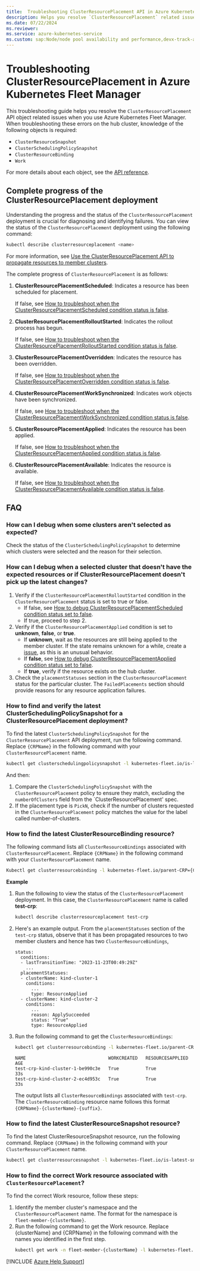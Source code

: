 ```yaml
---
title:  Troubleshooting ClusterResourcePlacement API in Azure Kubernetes Fleet Manager
description: Helps you resolve `ClusterResourcePlacement` related issues when you use Azure Kubernetes Fleet Manager APIs.
ms.date: 07/22/2024
ms.reviewer: 
ms.service: azure-kubernetes-service
ms.custom: sap:Node/node pool availability and performance,devx-track-azurecli
---
```

# Troubleshooting ClusterResourcePlacement in Azure Kubernetes Fleet Manager

This troubleshooting guide helps you resolve the `ClusterResourcePlacement` API object related issues when you use Azure Kubernetes Fleet Manager. When troubleshooting these errors on the hub cluster, knowledge of the following objects is required:

- `ClusterResourceSnapshot`
- `ClusterSchedulingPolicySnapshot`
- `ClusterResourceBinding`
- `Work`

For more details about each object, see the [API reference](https://github.com/Azure/fleet/blob/main/docs/api-references.md).

## Complete progress of the ClusterResourcePlacement deployment

Understanding the progress and the status of the `ClusterResourcePlacement` deployment is crucial for diagnosing and identifying failures. You can view the status of the `ClusterResourcePlacement` deployment using the following command:

```bash
kubectl describe clusterresourceplacement <name>
```

For more information, see [Use the ClusterResourcePlacement API to propagate resources to member clusters](/azure/kubernetes-fleet/quickstart-resource-propagation#use-the-clusterresourceplacement-api-to-propagate-resources-to-member-clusters).

The complete progress of `ClusterResourcePlacement` is as follows:

1. **ClusterResourcePlacementScheduled**: Indicates a resource has been scheduled for placement.

    If false, see [How to troubleshoot when the ClusterResourcePlacementScheduled condition status is false](crp-clusterresourceplacementscheduled-false.md).
1. **ClusterResourcePlacementRolloutStarted**: Indicates the rollout process has begun.

    If false, see [How to troubleshoot when the ClusterResourcePlacementRolloutStarted condition status is false](crp-clusterresourceplacementrolloutstarted-false.md).
1. **ClusterResourcePlacementOverridden**: Indicates the resource has been overridden.

    If false, see [How to troubleshoot when the ClusterResourcePlacementOverridden condition status is false](crp-clusterresourceplacementoverridden-false.md).
1. **ClusterResourcePlacementWorkSynchronized**: Indicates work objects have been synchronized.

    If false, see [How to troubleshoot when the ClusterResourcePlacementWorkSynchronized condition status is false](crp-clusterresourceplacementworksynchronized-false.md).
1. **ClusterResourcePlacementApplied**: Indicates the resource has been applied.

    If false, see [How to troubleshoot when the ClusterResourcePlacementApplied condition status is false](crp-clusterresourceplacementapplied-false.md).
1. **ClusterResourcePlacementAvailable**: Indicates the resource is available.

    If false, see [How to troubleshoot when the ClusterResourcePlacementAvailable condition status is false](crp-clusterresourceplacementavailable-false.md).

## FAQ

### How can I debug when some clusters aren't selected as expected?

Check the status of the `ClusterSchedulingPolicySnapshot` to determine which clusters were selected and the reason for their selection.

### How can I debug when a selected cluster that doesn't have the expected resources or if ClusterResourcePlacement doesn't pick up the latest changes?

1. Verify if the `ClusterResourcePlacementRolloutStarted` condition in the `ClusterResourcePlacement` status is set to true or false.
    - If false, see [How to debug ClusterResourcePlacementScheduled condition status set to false]().
    - If true, proceed to step 2.
2. Verify if the `ClusterResourcePlacementApplied` condition is set to **unknown**, **false**, or **true**.
    - If **unknown**, wait as the resources are still being applied to the member cluster. If the state remains unknown for a while, create a [issue](https://github.com/Azure/fleet/issues), as this is an unusual behavior.
    - If **false**, see [How to debug ClusterResourcePlacementApplied condition status set to false]().
    - If **true**, verify if the resource exists on the hub cluster.
3. Check the `placementStatuses` section in the `ClusterResourcePlacement` status for the particular cluster. The `FailedPlacements` section should provide reasons for any resource application failures.

### How to find and verify the latest ClusterSchedulingPolicySnapshot for a ClusterResourcePlacement deployment?

To find the latest `ClusterSchedulingPolicySnapshot` for the `ClusterResourcePlacement` API deployment, run the following command. Replace `{CRPName}` in the following command with your `ClusterResourcePlacement` name.

```bash
kubectl get clusterschedulingpolicysnapshot -l kubernetes-fleet.io/is-latest-snapshot=true,kubernetes-fleet.io/parent-CRP={CRPName}
```

And then:

1. Compare the `ClusterSchedulingPolicySnapshot` with the `ClusterResourcePlacement` policy to ensure they match, excluding the `numberOfClusters` field from the `ClusterResourcePlacement' spec.
1. If the placement type is `PickN`, check if the number of clusters requested in the `ClusterResourcePlacement` policy matches the value for the label called number-of-clusters.

### How to find the latest ClusterResourceBinding resource?

The following command lists all `ClusterResourceBindings` associated with `ClusterResourcePlacement`. Replace `{CRPName}` in the following command with your `ClusterResourcePlacement` name.

```bash
Kubectl get clusterresourcebinding -l kubernetes-fleet.io/parent-CRP={CRPName}
```

**Example**

1. Run the following to view the status of the `ClusterResourcePlacement` deployment. In this case, the `ClusterResourcePlacement` name is called **test-crp**:

    ```bash
    kubectl describe clusterresourceplacement test-crp
    ```

2. Here's an example output. From the `placementStatuses` section of the `test-crp` status, observe that it has been propagated resources to two member clusters and hence has two `ClusterResourceBindings`,

    ```output
    status:
      conditions:
      - lastTransitionTime: "2023-11-23T00:49:29Z"
        ...
      placementStatuses:
      - clusterName: kind-cluster-1
        conditions:
          ...
          type: ResourceApplied
      - clusterName: kind-cluster-2
        conditions:
          ...
          reason: ApplySucceeded
          status: "True"
          type: ResourceApplied
    ```

3. Run the following command to get the `ClusterResourceBindings`:

    ```bash
    kubectl get clusterresourcebinding -l kubernetes-fleet.io/parent-CRP=test-crp 
    ```
    
    ```output
    NAME                               WORKCREATED   RESOURCESAPPLIED   AGE
    test-crp-kind-cluster-1-be990c3e   True          True               33s
    test-crp-kind-cluster-2-ec4d953c   True          True               33s
    ```

    The output lists all `ClusterResourceBindings` associated with `test-crp`. The `ClusterResourceBinding` resource name follows this format `{CRPName}-{clusterName}-{suffix}`.

### How to find the latest ClusterResourceSnapshot resource?

To find the latest ClusterResourceSnapshot resource, run the following command. Replace `{CRPName}` in the following command with your `ClusterResourcePlacement` name.

```bash
kubectl get clusterresourcesnapshot -l kubernetes-fleet.io/is-latest-snapshot=true,kubernetes-fleet.io/parent-CRP={CRPName}
```
<a id="find-work"></a>
### How to find the correct Work resource associated with `ClusterResourcePlacement`?

To find the correct Work resource, follow these steps:

1. Identify the member cluster's namespace and the `ClusterResourcePlacement` name. The format for the namespace is `fleet-member-{clusterName}`.
1. Run the following command to get the Work resource. Replace {clusterName} and {CRPName} in the following command with the names you identified in the first step.
    ```bash
    kubectl get work -n fleet-member-{clusterName} -l kubernetes-fleet.io/parent-CRP={CRPName}
    ```

[!INCLUDE [Azure Help Support](../../includes/azure-help-support.md)]
